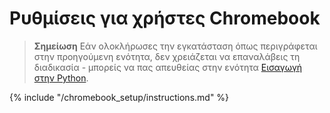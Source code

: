 # Ρυθμίσεις για χρήστες Chromebook

> **Σημείωση** Εάν ολοκλήρωσες την εγκατάσταση όπως περιγράφεται στην προηγούμενη ενότητα, δεν χρειάζεται να επαναλάβεις τη διαδικασία - μπορείς να πας απευθείας στην ενότητα [Εισαγωγή στην Python](../python_introduction/README.md).

{% include "/chromebook_setup/instructions.md" %}